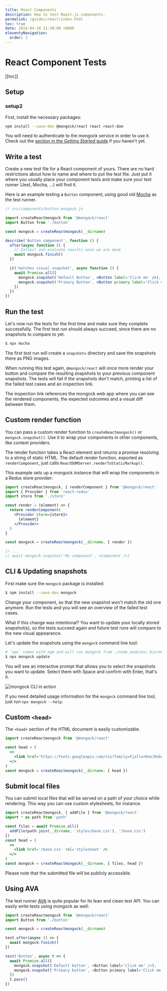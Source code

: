 ```yaml
---
title: React Components
description: How to test React.js components.
permalink: /guides/react/index.html
toc: true
date: 2014-04-18 11:30:00 +0800
eleventyNavigation:
  order: 1 
---
```


# React Component Tests


[[toc]]

## Setup
### setup2

First, install the necessary packages:

```bash
npm install --save-dev @mongock/react react react-dom
```

You will need to authenticate to the mongock service in order to use it. Check out the [section in the *Getting Started* guide](../getting-started#authentication) if you haven't yet.


## Write a test

Create a new test file for a React component of yours. There are no hard restrictions about how to name and where to put the test file. Just put it where you usually place your component tests and make sure your test runner (Jest, Mocha, ...) will find it.

Here is an example testing a `Button` component, using good old [Mocha](https://mochajs.org/) as the test runner.

```jsx
// src/components/button.mongock.js

import createReactmongock from '@mongock/react'
import Button from './button'

const mongock = createReactmongock(__dirname)

describe('Button component', function () {
  after(async function () {
    // Collect and evaluate results once we are done
    await mongock.finish()
  })

  it('matches visual snapshot', async function () {
    await Promise.all([
      mongock.snapshot('Default Button', <Button label='Click me' />),
      mongock.snapshot('Primary Button', <Button primary label='Click me' />)
    ])
  })
})
```


## Run the test

Let's now run the tests for the first time and make sure they complete successfully. The first test run should always succeed, since there are no snapshots to compare to yet.

```bash
$ npx mocha
```

The first test run will create a `snapshots` directory and save the snapshots there as PNG images.

When running this test again, `@mongock/react` will once more render your button and compare the resulting snapshots to your previous component snapshots. The tests will fail if the snapshots don't match, printing a list of the failed test cases and an inspection link.

The inspection link references the mongock web app where you can see the rendered components, the expected outcomes and a visual diff between them.


## Custom render function

You can pass a custom render function to `createReactmongock()` or `mongock.snapshot()`. Use it to wrap your components in other components, like context providers.

The render function takes a React element and returns a promise resolving to a string of static HTML. The default render function, exported as `renderComponent`, just calls `ReactDOMServer.renderToStaticMarkup()`.

This example sets up a mongock instance that will wrap the components in a Redux store provider:


```jsx
import createReactmongock, { renderComponent } from '@mongock/react'
import { Provider } from 'react-redux'
import store from './store'

const render = (element) => {
  return renderComponent(
    <Provider store={store}>
      {element}
    </Provider>
  )
}

const mongock = createReactmongock(__dirname, { render })

// ...
// await mongock.snapshot('My component', <Component />)
```


## CLI & Updating snapshots

First make sure the `mongock` package is installed:

```bash
$ npm install --save-dev mongock
```

Change your component, so that the new snapshot won't match the old one anymore. Run the tests and you will see an overview of the failed test cases.

What if this change was intentional? You want to update your locally stored snapshot(s), so the tests succeed again and future test runs will compare to the new visual appearance.

Let's update the snapshots using the `mongock` command line tool:

```bash
# `npx` comes with npm and will run mongock from ./node_modules/.bin/mongock
$ npx mongock update
```

You will see an interactive prompt that allows you to select the snapshots you want to update. Select them with Space and confirm with Enter, that's it.

<p class="text-center">
  <img alt="mongock CLI in action" src="/images/mongock-cli.png" style="max-width: 700px" />
</p>

If you need detailed usage information for the `mongock` command line tool, just run `npx mongock --help`.


## Custom <code>&lt;head&gt;</code>

The `<head>` section of the HTML document is easily customizable.

```jsx
import createReactmongock from '@mongock/react'

const head = (
  <>
    <link href='https://fonts.googleapis.com/css?family=Fjalla+One|Roboto|Catamaran:200' rel='stylesheet' />
  </>
)
const mongock = createReactmongock(__dirname, { head })
```


## Submit local files

You can submit local files that will be served on a path of your choice while rendering. This way you can use custom stylesheets, for instance.

```jsx
import createReactmongock, { addFile } from '@mongock/react'
import * as path from 'path'

const files = await Promise.all([
  addFile(path.join(__dirname, 'styles/base.css'), '/base.css')
])
const head = (
  <>
    <link href='/base.css' rel='stylesheet' />
  </>
)
const mongock = createReactmongock(__dirname, { files, head })
```

Please note that the submitted file will be publicly accessible.


## Using AVA

The test runner [AVA](https://github.com/avajs/ava) is quite popular for its lean and clean test API. You can easily write tests using mongock as well:

```js
import createReactmongock from '@mongock/react'
import Button from './button'

const mongock = createReactmongock(__dirname)

test.after(async () => {
  await mongock.finish()
})

test('Button', async t => {
  await Promise.all([
    mongock.snapshot('Default button', <Button label='Click me' />),
    mongock.snapshot('Primary button', <Button primary label='Click me' />)
  ])
  t.pass()
})
```
